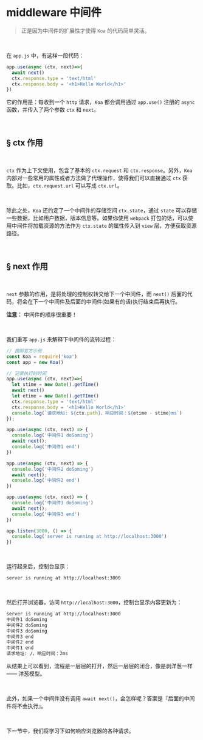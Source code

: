 # middleware 中间件 
> 正是因为中间件的扩展性才使得 `Koa` 的代码简单灵活。 

<br> 

在 `app.js` 中，有这样一段代码： 

```js
app.use(async (ctx, next)=>{
  await next()
  ctx.response.type = 'text/html'
  ctx.response.body = '<h1>Hello World</h1>'  
})
``` 

它的作用是：每收到一个 `http` 请求，`Koa` 都会调用通过 `app.use()` 注册的 `async` 函数，并传入了两个参数 `ctx` 和 `next`。 

<br> 

## <a>&sect; ctx 作用</a> 

<br> 

`ctx` 作为上下文使用，包含了基本的 `ctx.request` 和 `ctx.response`。另外，`Koa` 内部对一些常用的属性或者方法做了代理操作，使得我们可以直接通过 `ctx` 获取。比如，`ctx.request.url` 可以写成 `ctx.url`。 

<br> 

除此之处，`Koa` 还约定了一个中间件的存储空间 `ctx.state`，通过 `state` 可以存储一些数据，比如用户数据，版本信息等。如果你使用 `webpack` 打包的话，可以使用中间件将加载资源的方法作为 `ctx.state` 的属性传入到 `view` 层，方便获取资源路径。

<br> 

## <a>&sect; next 作用</a> 

<br>

`next` 参数的作用，是将处理的控制权转交给下一个中间件，而 `next()` 后面的代码，将会在下一个中间件及后面的中间件(如果有的话)执行结束后再执行。 

**注意：** 中间件的顺序很重要！ 
 
<br>  

我们重写 `app.js` 来解释下中间件的流转过程： 

```js
// 按照官方示例
const Koa = require('koa')
const app = new Koa()

// 记录执行的时间
app.use(async (ctx, next)=>{
  let stime = new Date().getTime()
  await next()
  let etime = new Date().getTIme()
  ctx.response.type = 'text/html'
  ctx.response.body = '<h1>Hello World</h1>'
  console.log(`请求地址: ${ctx.path}，响应时间：${etime - stime}ms`)
});

app.use(async (ctx, next) => {
  console.log('中间件1 doSoming')
  await next();
  console.log('中间件1 end')
})

app.use(async (ctx, next) => {
  console.log('中间件2 doSoming')
  await next();
  console.log('中间件2 end')
})

app.use(async (ctx, next) => {
  console.log('中间件3 doSoming')
  await next();
  console.log('中间件3 end')
})

app.listen(3000, () => {
  console.log('server is running at http://localhost:3000')
})
``` 

<br> 

运行起来后，控制台显示： 

```txt
server is running at http://localhost:3000
``` 

<br> 

然后打开浏览器，访问 `http://localhost:3000`，控制台显示内容更新为： 

```txt
server is running at http://localhost:3000
中间件1 doSoming
中间件2 doSoming
中间件3 doSoming
中间件3 end
中间件2 end
中间件1 end
请求地址: /，响应时间：2ms
```

从结果上可以看到，流程是一层层的打开，然后一层层的闭合，像是剥洋葱一样 —— 洋葱模型。

<br> 

此外，如果一个中间件没有调用 `await next()`，会怎样呢？答案是『后面的中间件将不会执行』。 

<br> 

下一节中，我们将学习下如何响应浏览器的各种请求。 



